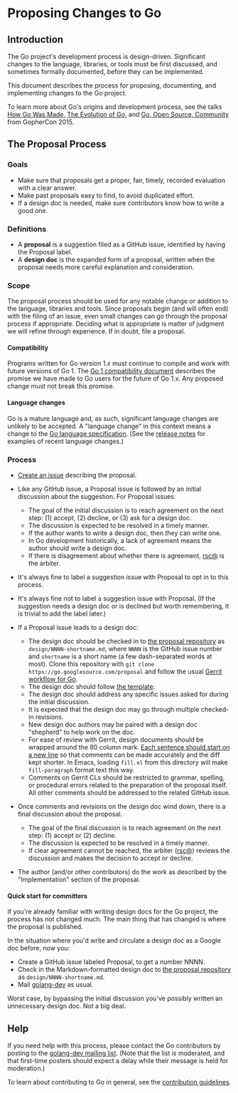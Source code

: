 # Proposing Changes to Go

## Introduction

The Go project's development process is design-driven.
Significant changes to the language, libraries, or tools must be first
discussed, and sometimes formally documented, before they can be implemented.

This document describes the process for proposing, documenting, and
implementing changes to the Go project.

To learn more about Go's origins and development process, see the talks
[How Go Was Made](https://talks.golang.org/2015/how-go-was-made.slide),
[The Evolution of Go](https://talks.golang.org/2015/gophercon-goevolution.slide),
and [Go, Open Source, Community](https://blog.golang.org/open-source)
from GopherCon 2015.

## The Proposal Process

### Goals

- Make sure that proposals get a proper, fair, timely, recorded evaluation with
  a clear answer.
- Make past proposals easy to find, to avoid duplicated effort.
- If a design doc is needed, make sure contributors know how to write a good one.

### Definitions

- A **proposal** is a suggestion filed as a GitHub issue, identified by having
  the Proposal label.
- A **design doc** is the expanded form of a proposal, written when the
  proposal needs more careful explanation and consideration.

### Scope

The proposal process should be used for any notable change or addition to the
language, libraries and tools.
Since proposals begin (and will often end) with the filing of an issue, even
small changes can go through the proposal process if appropriate.
Deciding what is appropriate is matter of judgment we will refine through
experience.
If in doubt, file a proposal.

#### Compatibility

Programs written for Go version 1.x must continue to compile and work with
future versions of Go 1.
The [Go 1 compatibility document](https://golang.org/doc/go1compat) describes
the promise we have made to Go users for the future of Go 1.x.
Any proposed change must not break this promise.

#### Language changes

Go is a mature language and, as such, significant language changes are unlikely
to be accepted.
A "language change" in this context means a change to the
[Go language specification](https://golang.org/ref/spec).
(See the [release notes](https://golang.org/doc/devel/release.html) for
examples of recent language changes.)

### Process

- [Create an issue](https://golang.org/issue/new) describing the proposal.

- Like any GitHub issue, a Proposal issue is followed by an initial discussion
  about the suggestion. For Proposal issues:
	- The goal of the initial discussion is to reach agreement on the next step:
		(1) accept, (2) decline, or (3) ask for a design doc.
	- The discussion is expected to be resolved in a timely manner.
	- If the author wants to write a design doc, then they can write one.
	- In Go development historically, a lack of agreement means the
	  author should write a design doc.
	- If there is disagreement about whether there is agreement,
	  [rsc@](mailto:rsc@golang.org) is the arbiter.

- It's always fine to label a suggestion issue with Proposal to opt in to this process.

- It's always fine not to label a suggestion issue with Proposal.
  (If the suggestion needs a design doc or is declined but worth remembering,
  it is trivial to add the label later.)

- If a Proposal issue leads to a design doc:
	- The design doc should be checked in to [the proposal repository](https://github.com/golang/proposal/) as `design/NNNN-shortname.md`,
	  where `NNNN` is the GitHub issue number and `shortname` is a short name
	  (a few dash-separated words at most).
	  Clone this repository with `git clone https://go.googlesource.com/proposal`
	  and follow the usual [Gerrit workflow for Go](https://golang.org/doc/contribute.html#Code_review).
	- The design doc should follow [the template](design/TEMPLATE.md).
	- The design doc should address any specific issues asked for during the
	  initial discussion.
	- It is expected that the design doc may go through multiple checked-in revisions.
	- New design doc authors may be paired with a design doc "shepherd" to help work
	  on the doc.
	- For ease of review with Gerrit, design documents should be wrapped around the
          80 column mark. [Each sentence should start on a new line](http://rhodesmill.org/brandon/2012/one-sentence-per-line/)
          so that comments can be made accurately and the diff kept shorter.
          In Emacs, loading `fill.el` from this directory will make
          `fill-paragraph` format text this way.
	- Comments on Gerrit CLs should be restricted to grammar, spelling, or
          procedural errors related to the preparation of the proposal itself.
          All other comments should be addressed to the related GitHub issue.

- Once comments and revisions on the design doc wind down, there is a final
  discussion about the proposal.
	- The goal of the final discussion is to reach agreement on the next step:
		(1) accept or (2) decline.
	- The discussion is expected to be resolved in a timely manner.
	- If clear agreement cannot be reached, the arbiter
	  ([rsc@](mailto:rsc@golang.org)) reviews the discussion
	  and makes the decision to accept or decline.

- The author (and/or other contributors) do the work as described by the
  "Implementation" section of the proposal.

#### Quick start for committers

If you're already familiar with writing design docs for the Go project,
the process has not changed much.
The main thing that has changed is where the proposal is published.

In the situation where you'd write and circulate a design doc as a Google doc
before, now you:

- Create a GitHub issue labeled Proposal, to get a number NNNN.
- Check in the Markdown-formatted design doc to
  [the proposal repository](https://github.com/golang/proposal/)
  as `design/NNNN-shortname.md`.
- Mail [golang-dev](https://groups.google.com/group/golang-dev/) as usual.

Worst case, by bypassing the initial discussion you've possibly written an
unnecessary design doc. Not a big deal.

## Help

If you need help with this process, please contact the Go contributors by posting
to the [golang-dev mailing list](https://groups.google.com/group/golang-dev).
(Note that the list is moderated, and that first-time posters should expect a
delay while their message is held for moderation.)

To learn about contributing to Go in general, see the
[contribution guidelines](https://golang.org/doc/contribute.html).

